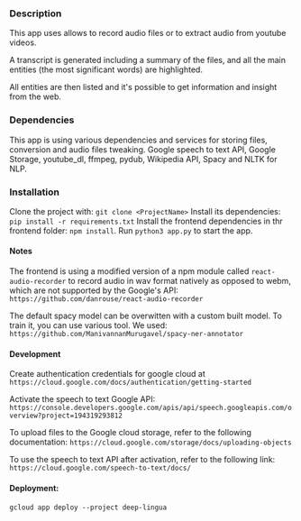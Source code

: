 ### Description

This app uses allows to record audio files or to extract audio from youtube videos.

A transcript is generated including a summary of the files, and all the main entities (the most significant words) are highlighted.

All entities are then listed and it's possible to get information and insight from the web.

### Dependencies

This app is using various dependencies and services for storing files, conversion and audio files tweaking.
Google speech to text API, Google Storage, youtube_dl, ffmpeg, pydub, Wikipedia API, Spacy and NLTK for NLP.

### Installation

Clone the project with: `git clone <ProjectName>` 
Install its dependencies: `pip install -r requirements.txt` 
Install the frontend dependencies in thr frontend folder: `npm install`.
Run `python3 app.py` to start the app.

#### Notes

The frontend is using a modified version of a npm module called `react-audio-recorder` to record audio in wav format natively as opposed to webm, which are not supported by the Google's API: `https://github.com/danrouse/react-audio-recorder`

The default spacy model can be overwitten with a custom built model.
To train it, you can use various tool. We used: `https://github.com/ManivannanMurugavel/spacy-ner-annotator`

#### Development
Create authentication credentials for google cloud at `https://cloud.google.com/docs/authentication/getting-started`

Activate the speech to text Google API: `https://console.developers.google.com/apis/api/speech.googleapis.com/overview?project=194319293812`

To upload files to the Google cloud storage, refer to the following documentation:
`https://cloud.google.com/storage/docs/uploading-objects`

To use the speech to text API after activation, refer to the following link:
`https://cloud.google.com/speech-to-text/docs/`

#### Deployment:
`gcloud app deploy --project deep-lingua`